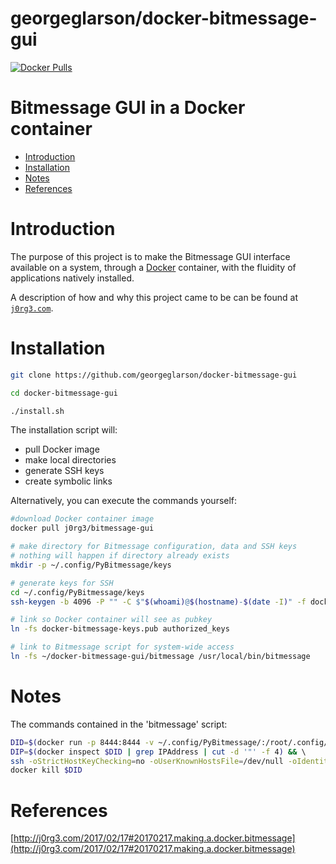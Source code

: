 # georgeglarson/docker-bitmessage-gui 
 [![Docker Pulls](https://img.shields.io/docker/pulls/j0rg3/bitmessage-gui.svg)](https://hub.docker.com/r/j0rg3/bitmessage-gui)


# Bitmessage GUI in a Docker container

- [Introduction](#introduction)
- [Installation](#installation)
- [Notes](#notes)
- [References](#references)


# Introduction
The purpose of this project is to make the Bitmessage GUI interface available on a system, through a [Docker](https://www.docker.com/) container, with the fluidity of applications natively installed.

A description of how and why this project came to be can be found at [`j0rg3.com`](http://j0rg3.com/2017/02/17#20170217.making.a.docker.bitmessage).

# Installation
```bash
git clone https://github.com/georgeglarson/docker-bitmessage-gui

cd docker-bitmessage-gui

./install.sh
```

The installation script will:
- pull Docker image
- make local directories
- generate SSH keys
- create symbolic links

Alternatively, you can execute the commands yourself:
```bash
#download Docker container image
docker pull j0rg3/bitmessage-gui

# make directory for Bitmessage configuration, data and SSH keys
# nothing will happen if directory already exists
mkdir -p ~/.config/PyBitmessage/keys

# generate keys for SSH
cd ~/.config/PyBitmessage/keys
ssh-keygen -b 4096 -P "" -C $"$(whoami)@$(hostname)-$(date -I)" -f docker-bitmessage-keys

# link so Docker container will see as pubkey
ln -fs docker-bitmessage-keys.pub authorized_keys

# link to Bitmessage script for system-wide access
ln -fs ~/docker-bitmessage-gui/bitmessage /usr/local/bin/bitmessage
```

# Notes
The commands contained in the 'bitmessage' script:
```bash
DID=$(docker run -p 8444:8444 -v ~/.config/PyBitmessage/:/root/.config/PyBitmessage -v ~/.config/PyBitmessage/keys/:/root/.ssh/ -dit j0rg3/bitmessage-gui bash) && \
DIP=$(docker inspect $DID | grep IPAddress | cut -d '"' -f 4) && \ 
ssh -oStrictHostKeyChecking=no -oUserKnownHostsFile=/dev/null -oIdentityFile=~/.config/PyBitmessage/keys/docker-bitmessage-keys -X $DIP ./PyBitmessage/src/bitmessagemain.py && \
docker kill $DID
```

# References
[http://j0rg3.com/2017/02/17#20170217.making.a.docker.bitmessage](http://j0rg3.com/2017/02/17#20170217.making.a.docker.bitmessage)


